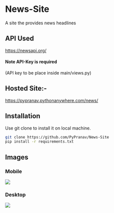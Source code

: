 # News-Site
A site the provides news headlines
  
## API Used
https://newsapi.org/
#### Note API-Key is required
(API key to be place inside main/views.py)
  
## Hosted Site:-
https://pypranav.pythonanywhere.com/news/
  
## Installation  
Use git clone to install it on local machine.
```bash
git clone https://github.com/PyPranav/News-Site
pip install -r requirements.txt
```
  
## Images
  
### Mobile
![](https://lh3.googleusercontent.com/pw/ACtC-3dmzHowCkedRjJhKZfn4e6tmbJq8K4yBJ5YXMZNmRrjrUe-sI2anlciXe0YCSW7HFYJ3zSy4jqqr1b5BlZW0zSll1vSu8xXeA9jVHBNYfQ-mz32ePfERMQl2_q9dWvDVFbUpKrLI4gczrR-cmRP7W8i=w434-h938-no?authuser=0)
  
### Desktop
![](https://lh3.googleusercontent.com/pw/ACtC-3ef5T39Kkz_6HVRmfkZ5yg_Yk8dZJGSApb6wbKBly8AqmR4cHR7i6umUQLqgWXWEylH7rsLv_Cyie9xYcEZFD9zq0wOJ-jcLD2Wf1QkCbo7KsvckxZzCete0rMwYXdHlaNUXdSG7pDj4KkIduwV7186=w1898-h937-no?authuser=0)
